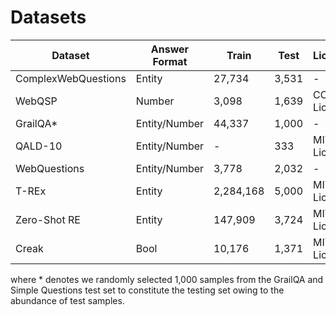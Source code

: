 # Datasets

| Dataset             | Answer Format | Train     | Test  | Licence     | Mid (For Freebase) | Qid (For Wikidata) |
| ------------------- | ------------- | --------- | ----- | ----------- | ------------------ | ------------------ |
| ComplexWebQuestions | Entity        | 27,734    | 3,531 | -           | √                  | √                  |
| WebQSP              | Number        | 3,098     | 1,639 | CC License  | √                  | √                  |
| GrailQA*            | Entity/Number | 44,337    | 1,000 | -           | √                  |                    |
| QALD-10             | Entity/Number | -         | 333   | MIT License |                    | √                  |
| WebQuestions        | Entity/Number | 3,778     | 2,032 | -           | √                  | √                  |
| T-REx               | Entity        | 2,284,168 | 5,000 | MIT License |                    | √                  |
| Zero-Shot RE        | Entity        | 147,909   | 3,724 | MIT License |                    | √                  |
| Creak               | Bool          | 10,176    | 1,371 | MIT License |                    | √                  |

where * denotes we randomly selected 1,000 samples from the GrailQA and Simple Questions test set to constitute the testing set owing to the abundance of test samples.
